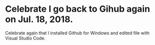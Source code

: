 # Celebrate I go back to Gihub again on Jul. 18, 2018.
Celebrate again that I installed Github for Windows and edited file with Visual Studio Code.

